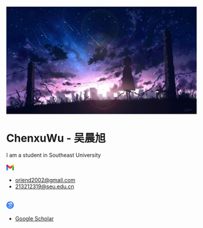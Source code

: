 ![](./_Pictures/title_image.jpg)

<h1> ChenxuWu - 吴晨旭 </h1>

I am a student in Southeast University  
<br>
<img src="./_Pictures/gmail_icon.png" width="20px"> 
- oriend2002@gmail.com
- 213212319@seu.edu.cn
<br>
<img src="./_Pictures/google_scholar_icon.png" width="20px">

- [Google Scholar](https://scholar.google.com/citations?user=zF4AHKQAAAAJ&hl=zh-CN&authuser=1 "Google Scholar")


